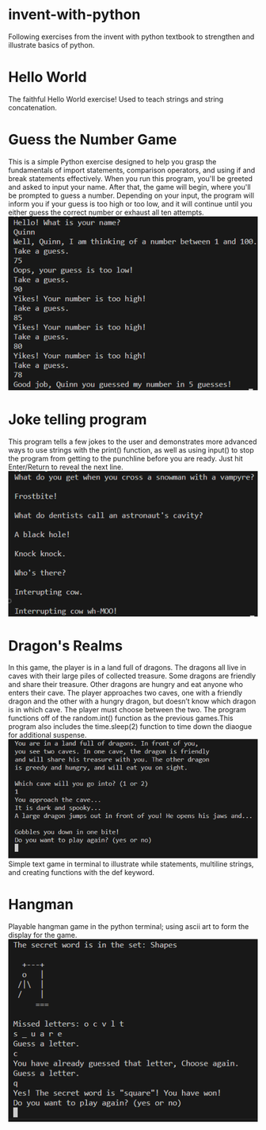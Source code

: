 # invent-with-python
Following exercises from the invent with python textbook to strengthen and illustrate basics of python.

# Hello World
The faithful Hello World exercise! Used to teach strings and string concatenation.

# Guess the Number Game
This is a simple Python exercise designed to help you grasp the fundamentals of import statements, comparison operators, and using if and break statements effectively. When you run this program, you'll be greeted and asked to input your name. After that, the game will begin, where you'll be prompted to guess a number. Depending on your input, the program will inform you if your guess is too high or too low, and it will continue until you either guess the correct number or exhaust all ten attempts.
![NumberGame](./images/number.png)
# Joke telling program
This program tells a few jokes to the user and demonstrates more advanced ways to use strings with the print() function, as well as using input() to stop the program from getting to the punchline before you are ready. Just hit Enter/Return to reveal the next line.
![Jokes](./images/joke.png)
# Dragon's Realms
In this game, the player is in a land full of dragons. The dragons all live in caves with their large piles of collected treasure. Some dragons are friendly and share their treasure. Other dragons are hungry and eat anyone who enters their cave. The player approaches two caves, one with a friendly dragon and the other with a hungry dragon, but doesn’t know which dragon is in which cave. The player must choose between the two.
The program functions off of the random.int() function as the previous games.This program also includes the time.sleep(2) function to time down the diaogue for additional suspense.
![DragonsDen](./images/dragonsden.png)
Simple text game in terminal to illustrate while statements, multiline strings, and creating functions with the def keyword.
# Hangman
Playable hangman game in the python terminal; using ascii art to form the display for the game.
![Hangman](./images/hangman.png)
